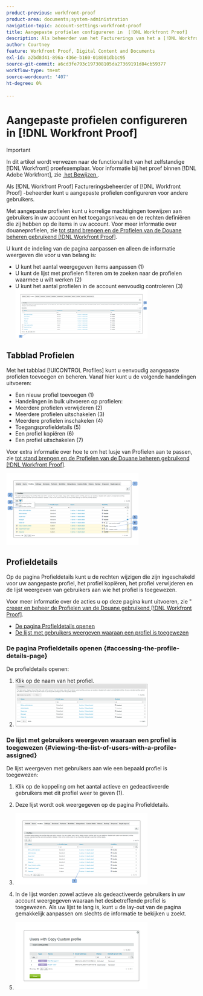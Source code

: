 ```yaml
---
product-previous: workfront-proof
product-area: documents;system-administration
navigation-topic: account-settings-workfront-proof
title: Aangepaste profielen configureren in  [!DNL Workfront Proof]
description: Als beheerder van het Facturerings van het a [!DNL Workfront]  Proef of  [!DNL Workfront Proof]  Beheerder, kunt u douaneprofielen voor andere gebruikers vormen.
author: Courtney
feature: Workfront Proof, Digital Content and Documents
exl-id: a2bd8d41-896a-436e-b160-018081db1c95
source-git-commit: a6cd3fe793c197308105da27369191d84cb59377
workflow-type: tm+mt
source-wordcount: '407'
ht-degree: 0%

---
```


# Aangepaste profielen configureren in [!DNL Workfront Proof]

>[!IMPORTANT]
>
>In dit artikel wordt verwezen naar de functionaliteit van het zelfstandige [!DNL Workfront] proefexemplaar. Voor informatie bij het proef binnen [!DNL Adobe Workfront], zie [&#x200B; het Bewijzen &#x200B;](../../../review-and-approve-work/proofing/proofing.md).

Als [!DNL Workfront Proof] Factureringsbeheerder of [!DNL Workfront Proof] -beheerder kunt u aangepaste profielen configureren voor andere gebruikers.

Met aangepaste profielen kunt u korrelige machtigingen toewijzen aan gebruikers in uw account en het toegangsniveau en de rechten definiëren die zij hebben op de items in uw account. Voor meer informatie over douaneprofielen, zie [&#x200B; tot stand brengen en de Profielen van de Douane beheren gebruikend  [!DNL Workfront Proof]](../../../workfront-proof/wp-mnguserscontacts/users/create-and-manage-custom-profiles.md).

U kunt de indeling van de pagina aanpassen en alleen de informatie weergeven die voor u van belang is:

* U kunt het aantal weergegeven items aanpassen (1)
* U kunt de lijst met profielen filteren om te zoeken naar de profielen waarmee u wilt werken (2)
* U kunt het aantal profielen in de account eenvoudig controleren (3)\
   ![&#x200B; Layout.png &#x200B;](assets/layout-350x130.png)

## Tabblad Profielen

Met het tabblad [!UICONTROL Profiles] kunt u eenvoudig aangepaste profielen toevoegen en beheren. Vanaf hier kunt u de volgende handelingen uitvoeren:

* Een nieuw profiel toevoegen (1)
* Handelingen in bulk uitvoeren op profielen:
* Meerdere profielen verwijderen (2)
* Meerdere profielen uitschakelen (3)
* Meerdere profielen inschakelen (4)
* Toegangsprofieldetails (5)
* Een profiel kopiëren (6)
* Een profiel uitschakelen (7)

Voor extra informatie over hoe te om het lusje van Profielen aan te passen, zie [&#x200B; tot stand brengen en de Profielen van de Douane beheren gebruikend  [!DNL Workfront Proof]](../../../workfront-proof/wp-mnguserscontacts/users/create-and-manage-custom-profiles.md).

![&#x200B; Profiles_tab_1.png &#x200B;](assets/profiles-tab-1-350x190.png)

## Profieldetails

Op de pagina Profieldetails kunt u de rechten wijzigen die zijn ingeschakeld voor uw aangepaste profiel, het profiel kopiëren, het profiel verwijderen en de lijst weergeven van gebruikers aan wie het profiel is toegewezen.

Voor meer informatie over de acties u op deze pagina kunt uitvoeren, zie &quot;[&#x200B; creeer en beheer de Profielen van de Douane gebruikend  [!DNL Workfront Proof]](../../../workfront-proof/wp-mnguserscontacts/users/create-and-manage-custom-profiles.md).

* [De pagina Profieldetails openen](#accessing-the-profile-details-page)
* [De lijst met gebruikers weergeven waaraan een profiel is toegewezen](#viewing-the-list-of-users-with-a-profile-assigned)

### De pagina Profieldetails openen {#accessing-the-profile-details-page}

De profieldetails openen:

1. Klik op de naam van het profiel.
1. ![&#x200B; Screen_Shot_2018-10-02_at_10.24.29_AM.png &#x200B;](assets/screen-shot-2018-10-02-at-10.24.29-am-350x112.png)

### De lijst met gebruikers weergeven waaraan een profiel is toegewezen {#viewing-the-list-of-users-with-a-profile-assigned}

De lijst weergeven met gebruikers aan wie een bepaald profiel is toegewezen:

1. Klik op de koppeling om het aantal actieve en gedeactiveerde gebruikers met dit profiel weer te geven (1).
1. Deze lijst wordt ook weergegeven op de pagina Profieldetails.
1. ![&#x200B; Users_list_1.png &#x200B;](assets/users-list-1-350x188.png)

1. In de lijst worden zowel actieve als gedeactiveerde gebruikers in uw account weergegeven waaraan het desbetreffende profiel is toegewezen. Als uw lijst te lang is, kunt u de lay-out van de pagina gemakkelijk aanpassen om slechts de informatie te bekijken u zoekt.
1. ![&#x200B; Users_list_2.png &#x200B;](assets/users-list-2-350x178.png)
